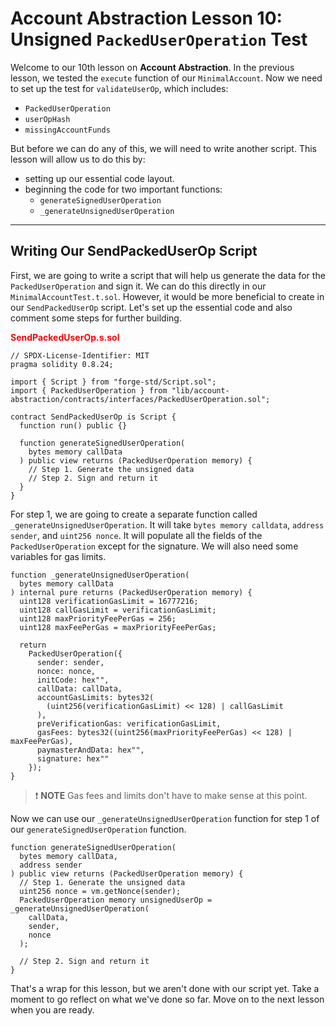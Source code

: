# Account Abstraction Lesson 10: Unsigned `PackedUserOperation` Test

Welcome to our 10th lesson on **Account Abstraction**. In the previous lesson, we tested the `execute` function of our `MinimalAccount`. Now we need to set up the test for `validateUserOp`, which includes:

- `PackedUserOperation`
- `userOpHash`
- `missingAccountFunds`

But before we can do any of this, we will need to write another script. This lesson will allow us to do this by:

- setting up our essential code layout.
- beginning the code for two important functions:
  - `generateSignedUserOperation`
  - `_generateUnsignedUserOperation`

---

## Writing Our SendPackedUserOp Script

First, we are going to write a script that will help us generate the data for the `PackedUserOperation` and sign it. We can do this directly in our `MinimalAccountTest.t.sol`. However, it would be more beneficial to create in our `SendPackedUserOp` script. Let's set up the essential code and also comment some steps for further building.

**<span style="color:red">SendPackedUserOp.s.sol</span>**

```solidity
// SPDX-License-Identifier: MIT
pragma solidity 0.8.24;

import { Script } from "forge-std/Script.sol";
import { PackedUserOperation } from "lib/account-abstraction/contracts/interfaces/PackedUserOperation.sol";

contract SendPackedUserOp is Script {
  function run() public {}

  function generateSignedUserOperation(
    bytes memory callData
  ) public view returns (PackedUserOperation memory) {
    // Step 1. Generate the unsigned data
    // Step 2. Sign and return it
  }
}
```

For step 1, we are going to create a separate function called `_generateUnsignedUserOperation`. It will take `bytes memory calldata`, `address sender`, and `uint256 nonce`. It will populate all the fields of the `PackedUserOperation` except for the signature. We will also need some variables for gas limits.

```solidity
function _generateUnsignedUserOperation(
  bytes memory callData
) internal pure returns (PackedUserOperation memory) {
  uint128 verificationGasLimit = 16777216;
  uint128 callGasLimit = verificationGasLimit;
  uint128 maxPriorityFeePerGas = 256;
  uint128 maxFeePerGas = maxPriorityFeePerGas;

  return
    PackedUserOperation({
      sender: sender,
      nonce: nonce,
      initCode: hex"",
      callData: callData,
      accountGasLimits: bytes32(
        (uint256(verificationGasLimit) << 128) | callGasLimit
      ),
      preVerificationGas: verificationGasLimit,
      gasFees: bytes32((uint256(maxPriorityFeePerGas) << 128) | maxFeePerGas),
      paymasterAndData: hex"",
      signature: hex""
    });
}
```

> ❗ **NOTE** Gas fees and limits don't have to make sense at this point.

Now we can use our `_generateUnsignedUserOperation` function for step 1 of our `generateSignedUserOperation` function.

```solidity
function generateSignedUserOperation(
  bytes memory callData,
  address sender
) public view returns (PackedUserOperation memory) {
  // Step 1. Generate the unsigned data
  uint256 nonce = vm.getNonce(sender);
  PackedUserOperation memory unsignedUserOp = _generateUnsignedUserOperation(
    callData,
    sender,
    nonce
  );

  // Step 2. Sign and return it
}
```

That's a wrap for this lesson, but we aren't done with our script yet. Take a moment to go reflect on what we've done so far. Move on to the next lesson when you are ready.
